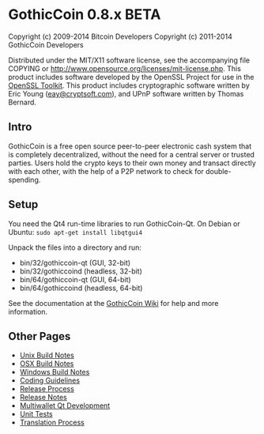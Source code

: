 GothicCoin 0.8.x BETA
====================

Copyright (c) 2009-2014 Bitcoin Developers
Copyright (c) 2011-2014 GothicCoin Developers

Distributed under the MIT/X11 software license, see the accompanying
file COPYING or http://www.opensource.org/licenses/mit-license.php.
This product includes software developed by the OpenSSL Project for use in the [OpenSSL Toolkit](http://www.openssl.org/). This product includes
cryptographic software written by Eric Young ([eay@cryptsoft.com](mailto:eay@cryptsoft.com)), and UPnP software written by Thomas Bernard.


Intro
---------------------
GothicCoin is a free open source peer-to-peer electronic cash system that is
completely decentralized, without the need for a central server or trusted
parties.  Users hold the crypto keys to their own money and transact directly
with each other, with the help of a P2P network to check for double-spending.


Setup
---------------------
You need the Qt4 run-time libraries to run GothicCoin-Qt. On Debian or Ubuntu:
	`sudo apt-get install libqtgui4`

Unpack the files into a directory and run:

- bin/32/gothiccoin-qt (GUI, 32-bit)
- bin/32/gothiccoind (headless, 32-bit)
- bin/64/gothiccoin-qt (GUI, 64-bit)
- bin/64/gothiccoind (headless, 64-bit)

See the documentation at the [GothicCoin Wiki](http://gothiccoin.info)
for help and more information.


Other Pages
---------------------
- [Unix Build Notes](build-unix.md)
- [OSX Build Notes](build-osx.md)
- [Windows Build Notes](build-msw.md)
- [Coding Guidelines](coding.md)
- [Release Process](release-process.md)
- [Release Notes](release-notes.md)
- [Multiwallet Qt Development](multiwallet-qt.md)
- [Unit Tests](unit-tests.md)
- [Translation Process](translation_process.md)
